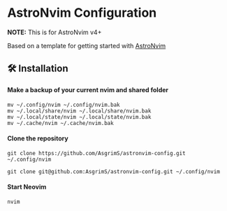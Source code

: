 # AstroNvim Configuration

**NOTE:** This is for AstroNvim v4+

Based on a template for getting started with [AstroNvim](https://github.com/AstroNvim/AstroNvim)

## 🛠️ Installation

#### Make a backup of your current nvim and shared folder

```shell
mv ~/.config/nvim ~/.config/nvim.bak
mv ~/.local/share/nvim ~/.local/share/nvim.bak
mv ~/.local/state/nvim ~/.local/state/nvim.bak
mv ~/.cache/nvim ~/.cache/nvim.bak
```

#### Clone the repository

```shell
git clone https://github.com/AsgrimS/astronvim-config.git ~/.config/nvim
```

```shell
git clone git@github.com:AsgrimS/astronvim-config.git ~/.config/nvim
```

#### Start Neovim

```shell
nvim
```
